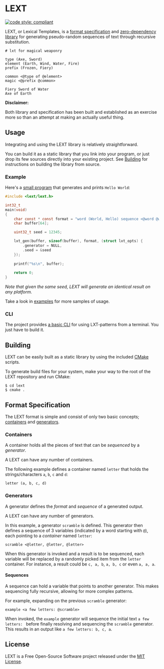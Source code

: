 # LEXT

[![code style: compliant](https://img.shields.io/badge/code%20style-compliant-000000.svg)](https://github.com/jhauberg/comply)

LEXT, or Lexical Templates, is a [format specification](#format-specification) and [zero-dependency library](#usage) for generating pseudo-random sequences of text through recursive substitution.

```lxt
# lxt for magical weaponry

type (Axe, Sword)
element (Earth, Wind, Water, Fire)
prefix (Frozen, Fiery)

common <@type of @element>
magic <@prefix @common>
```

```console
Fiery Sword of Water
Axe of Earth
```

**Disclaimer:**

Both library and specification has been built and established as an exercise more so than an attempt at making an actually useful thing.

## Usage

Integrating and using the LEXT library is relatively straightforward.

You can build it as a static library that you link into your program, or just drop its few sources directly into your existing project. See [Building](#building) for instructions on building the library from source.

### Example

Here's a [small program](/example/hello.c) that generates and prints `Hello World`:

```c
#include <lext/lext.h>

int32_t
main(void)
{
    char const * const format = "word (World, Hello) sequence <@word @word>";
    char buffer[64];

    uint32_t seed = 12345;

    lxt_gen(buffer, sizeof(buffer), format, (struct lxt_opts) {
        .generator = NULL,
        .seed = &seed
    });
    
    printf("%s\n", buffer);
    
    return 0;
}
```

*Note that given the same seed, LEXT will generate an identical result on any platform.*

Take a look in [examples](/example) for more samples of usage.

### CLI

The project provides [a basic CLI](/cli) for using LXT-patterns from a terminal. You just have to build it.

## Building

LEXT can be easily built as a static library by using the included [CMake](https://cmake.org) scripts.

To generate build files for your system, make your way to the root of the LEXT repository and run CMake:

```console
$ cd lext
$ cmake .
```

## Format Specification

The LEXT format is simple and consist of only two basic concepts; [containers](#containers) and [generators](#generators).

### Containers

A container holds all the pieces of text that can be *sequenced* by a *generator*.

A LEXT can have any number of containers.

The following example defines a container named `letter` that holds the strings/characters `a`, `b`, `c` and `d`:

```
letter (a, b, c, d)
```

### Generators

A generator defines the *format* and *sequence* of a generated output.

A LEXT can have any number of generators.

In this example, a generator `scramble` is defined. This generator then defines a sequence of 3 variables (indicated by a word starting with `@`), each pointing to a *container* named `letter`:

```
scramble <@letter, @letter, @letter>
```

When this generator is invoked and a result is to be sequenced, each variable will be replaced by a randomly picked item from the `letter` container. For instance, a result could be `c, a, b`, `a, b, c` or even `a, a, a`.

#### Sequences

A sequence can hold a variable that points to another generator. This makes sequencing fully recursive, allowing for more complex patterns.

For example, expanding on the previous `scramble` generator:

```
example <a few letters: @scramble>
```

When invoked, the `example` generator will sequence the initial text `a few letters: ` before finally resolving and sequencing the `scramble` generator. This results in an output like `a few letters: b, c, a`.

## License

LEXT is a Free Open-Source Software project released under the [MIT License](LICENSE).
